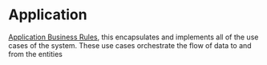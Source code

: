# Application

[Application Business Rules](https://blog.cleancoder.com/uncle-bob/2012/08/13/the-clean-architecture.html), this encapsulates and implements all of the use cases of the system. These use cases orchestrate the flow of data to and from the entities
